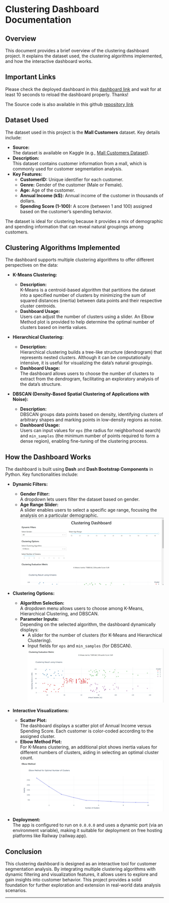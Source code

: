 # Clustering Dashboard Documentation


## Overview
This document provides a brief overview of the clustering dashboard project. It explains the dataset used, the clustering algorithms implemented, and how the interactive dashboard works.

## Important Links
Please check the deployed dashboard in this [dashboard link](https://web-production-b121.up.railway.app/) and wait for at least 10 seconds to reload the dashboard properly. Thanks!

The Source code is also available in this github [repository link](https://github.com/solaimanhridoy/customer-clustering-dashboard/)

## Dataset Used
The dataset used in this project is the **Mall Customers** dataset. Key details include:

- **Source:**  
  The dataset is available on Kaggle (e.g., [Mall Customers Dataset](https://www.kaggle.com/datasets/shwetabh123/mall-customers)).  
- **Description:**  
  This dataset contains customer information from a mall, which is commonly used for customer segmentation analysis.
- **Key Features:**  
  - **CustomerID:** Unique identifier for each customer.
  - **Genre:** Gender of the customer (Male or Female).
  - **Age:** Age of the customer.
  - **Annual Income (k$):** Annual income of the customer in thousands of dollars.
  - **Spending Score (1-100):** A score (between 1 and 100) assigned based on the customer’s spending behavior.

The dataset is ideal for clustering because it provides a mix of demographic and spending information that can reveal natural groupings among customers.

## Clustering Algorithms Implemented
The dashboard supports multiple clustering algorithms to offer different perspectives on the data:

- **K-Means Clustering:**
  - **Description:**  
    K-Means is a centroid-based algorithm that partitions the dataset into a specified number of clusters by minimizing the sum of squared distances (inertia) between data points and their respective cluster centroids.
  - **Dashboard Usage:**  
    Users can adjust the number of clusters using a slider. An Elbow Method plot is provided to help determine the optimal number of clusters based on inertia values.

- **Hierarchical Clustering:**
  - **Description:**  
    Hierarchical clustering builds a tree-like structure (dendrogram) that represents nested clusters. Although it can be computationally intensive, it is useful for visualizing the data’s natural groupings.
  - **Dashboard Usage:**  
    The dashboard allows users to choose the number of clusters to extract from the dendrogram, facilitating an exploratory analysis of the data’s structure.

- **DBSCAN (Density-Based Spatial Clustering of Applications with Noise):**
  - **Description:**  
    DBSCAN groups data points based on density, identifying clusters of arbitrary shapes and marking points in low-density regions as noise.
  - **Dashboard Usage:**  
    Users can input values for `eps` (the radius for neighborhood search) and `min_samples` (the minimum number of points required to form a dense region), enabling fine-tuning of the clustering process.

## How the Dashboard Works
The dashboard is built using **Dash** and **Dash Bootstrap Components** in Python. Key functionalities include:
- **Dynamic Filters:**
  - **Gender Filter:**  
    A dropdown lets users filter the dataset based on gender.
  - **Age Range Slider:**  
    A slider enables users to select a specific age range, focusing the analysis on a particular demographic.
![Screenshot 1](screenshot_1.jpg)

- **Clustering Options:**
  - **Algorithm Selection:**  
    A dropdown menu allows users to choose among K-Means, Hierarchical Clustering, and DBSCAN.
  - **Parameter Inputs:**  
    Depending on the selected algorithm, the dashboard dynamically displays:
    - A slider for the number of clusters (for K-Means and Hierarchical Clustering).
    - Input fields for `eps` and `min_samples` (for DBSCAN).
![Screenshot 2](screenshot_2.jpg)

- **Interactive Visualizations:**
  - **Scatter Plot:**  
    The dashboard displays a scatter plot of Annual Income versus Spending Score. Each customer is color-coded according to the assigned cluster.
  - **Elbow Method Plot:**  
    For K-Means clustering, an additional plot shows inertia values for different numbers of clusters, aiding in selecting an optimal cluster count.
![Screenshot 3](screenshot_3.jpg)

- **Deployment:**  
  The app is configured to run on `0.0.0.0` and uses a dynamic port (via an environment variable), making it suitable for deployment on free hosting platforms like Railway (railway.app).

## Conclusion
This clustering dashboard is designed as an interactive tool for customer segmentation analysis. By integrating multiple clustering algorithms with dynamic filtering and visualization features, it allows users to explore and gain insights into customer behavior. This project provides a solid foundation for further exploration and extension in real-world data analysis scenarios.

---
